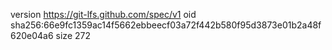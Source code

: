 version https://git-lfs.github.com/spec/v1
oid sha256:66e9fc1359ac14f5662ebbeecf03a72f442b580f95d3873e01b2a48f620e04a6
size 272
